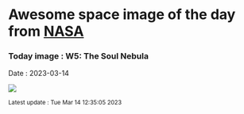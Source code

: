 
# Awesome space image of the day from [NASA](https://api.nasa.gov/)

### Today image : W5: The Soul Nebula
Date : 2023-03-14

![](https://apod.nasa.gov/apod/image/2303/Soul_Jimenez_1080.jpg)

<small>Latest update : Tue Mar 14 12:35:05 2023</small>
        